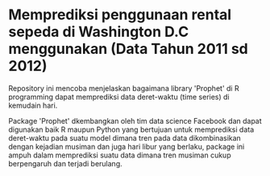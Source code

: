 # Memprediksi penggunaan rental sepeda di Washington D.C menggunakan (Data Tahun 2011 sd 2012)

Repository ini mencoba menjelaskan bagaimana library 'Prophet' di R programming dapat memprediksi data deret-waktu (time series) di kemudain hari.

Package 'Prophet' dkembangkan oleh tim data science Facebook dan dapat digunakan baik R maupun Python yang bertujuan untuk memprediksi data deret-waktu pada suatu model dimana tren pada data dikombinasikan dengan kejadian musiman dan juga hari libur yang berlaku, package ini ampuh dalam memprediksi suatu data dimana tren musiman cukup berpengaruh dan terjadi berulang. 
